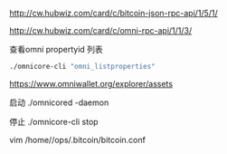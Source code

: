 
http://cw.hubwiz.com/card/c/bitcoin-json-rpc-api/1/5/1/


http://cw.hubwiz.com/card/c/omni-rpc-api/1/1/3/

查看omni propertyid 列表

```sh
./omnicore-cli "omni_listproperties" 
```

<https://www.omniwallet.org/explorer/assets>


启动
./omnicored -daemon

停止
./omnicore-cli stop

vim  /home//ops/.bitcoin/bitcoin.conf